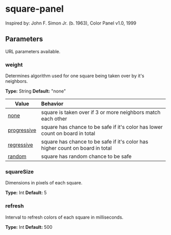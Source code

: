 # square-panel

Inspired by: John F. Simon Jr. (b. 1963), Color Panel v1.0, 1999

## Parameters
URL parameters available.

### weight
Determines algorithm used for one square being taken over by it's neighbors.

**Type:** String
**Default:** "none"

| Value | Behavior |
| ---            | :--        |
| [none](https://pdumoulin.github.io/square-panel/?weight=none) | square is taken over if 3 or more neighbors match each other  | |
| [progressive](https://pdumoulin.github.io/square-panel/?weight=progressive) | square has chance to be safe if it's color has lower count on board in total|
| [regressive](https://pdumoulin.github.io/square-panel/?weight=regressive) | square has chance to be safe if it's color has higher count on board in total|
| [random](https://pdumoulin.github.io/square-panel/?weight=random) | square has random chance to be safe|

### squareSize
Dimensions in pixels of each square.

**Type:** Int
**Default:** 5

### refresh
Interval to refresh colors of each square in milliseconds.

**Type:** Int
**Default:** 500
